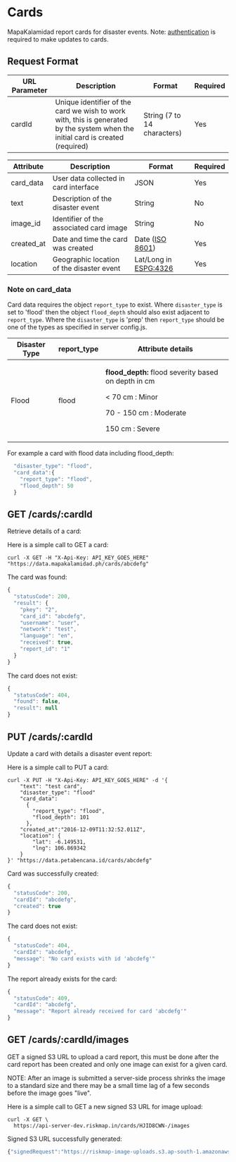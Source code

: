 # Cards

MapaKalamidad report cards for disaster events. Note: [authentication](https://docs.petabencana.id/general/authentication.html) is required to make updates to cards.

## Request Format

| URL Parameter | Description                                                                                                                     | Format                      | Required |
| ------------- | ------------------------------------------------------------------------------------------------------------------------------- | --------------------------- | -------- |
| cardId        | Unique identifier of the card we wish to work with, this is generated by the system when the initial card is created (required) | String (7 to 14 characters) | Yes      |

| Attribute   | Description                               | Format                                                                | Required |
| ----------- | ----------------------------------------- | --------------------------------------------------------------------- | -------- |
| card\_data  | User data collected in card interface     | JSON                                                                  | Yes      |
| text        | Description of the disaster event         | String                                                                | No       |
| image\_id   | Identifier of the associated card image   | String                                                                | No       |
| created\_at | Date and time the card was created        | Date ([ISO 8601](http://www.iso.org/iso/home/standards/iso8601.htm))  | Yes      |
| location    | Geographic location of the disaster event | Lat/Long in [ESPG:4326](http://spatialreference.org/ref/epsg/wgs-84/) | Yes      |

### Note on card\_data

Card data requires the object `report_type` to exist. Where `disaster_type` is set to 'flood' then the object `flood_depth` should also exist adjacent to `report_type`. Where the `disaster_type` is 'prep' then `report_type` should be one of the types as specified in server config.js.

| Disaster Type | report\_type | Attribute details                                                                                                                                          |
| ------------- | ------------ | ---------------------------------------------------------------------------------------------------------------------------------------------------------- |
| Flood         | flood        | <p><strong>flood_depth:</strong> flood severity based on depth in cm<br></p><p>&#x3C; 70 cm : Minor</p><p>70 - 150 cm : Moderate</p><p>150 cm : Severe</p> |

For example a card with flood data including flood\_depth:

```javascript
  "disaster_type": "flood",
  "card_data":{
    "report_type": "flood",
    "flood_depth": 50
  }
```

## GET /cards/:cardId

Retrieve details of a card:

Here is a simple call to GET a card:

```
curl -X GET -H "X-Api-Key: API_KEY_GOES_HERE" "https://data.mapakalamidad.ph/cards/abcdefg"
```

The card was found:

```javascript
{
  "statusCode": 200,
  "result": {
    "pkey": "2",
    "card_id": "abcdefg",
    "username": "user",
    "network": "test",
    "language": "en",
    "received": true,
    "report_id": "1"
  }
}
```

The card does not exist:

```javascript
{
  "statusCode": 404,
  "found": false,
  "result": null
}
```

## PUT /cards/:cardId

Update a card with details a disaster event report:

Here is a simple call to PUT a card:

```
curl -X PUT -H "X-Api-Key: API_KEY_GOES_HERE" -d '{
    "text": "test card",
    "disaster_type": "flood"
    "card_data":
      {
        "report_type": "flood",
        "flood_depth": 101
      },
    "created_at":"2016-12-09T11:32:52.011Z",
    "location": {
        "lat": -6.149531,
        "lng": 106.869342
    }
}' "https://data.petabencana.id/cards/abcdefg"
```

Card was successfully created:

```javascript
{
  "statusCode": 200,
  "cardId": "abcdefg",
  "created": true
}
```

The card does not exist:

```javascript
{
  "statusCode": 404,
  "cardId": "abcdefg",
  "message": "No card exists with id 'abcdefg'"
}
```

The report already exists for the card:

```javascript
{
  "statusCode": 409,
  "cardId": "abcdefg",
  "message": "Report already received for card 'abcdefg'"
}
```

## GET /cards/:cardId/images

GET a signed S3 URL to upload a card report, this must be done after the card report has been created and only one image can exist for a given card.

NOTE: After an image is submitted a server-side process shrinks the image to a standard size and there may be a small time lag of a few seconds before the image goes "live".

Here is a simple call to GET a new signed S3 URL for image upload:

```
curl -X GET \
  https://api-server-dev.riskmap.in/cards/HJID8CWN-/images
```

Signed S3 URL successfully generated:

```javascript
{"signedRequest":"https://riskmap-image-uploads.s3.ap-south-1.amazonaws.com/originals/BJbTHR-Vb.jpg?X-Amz-Algorithm=AWS4-HMAC-SHA256&X-Amz-Credential=AKIAJFMR3NR7BXZ5X7DA%2F20170629%2Fap-south-1%2Fs3%2Faws4_request&X-Amz-Date=20170629T012002Z&X-Amz-Expires=900&X-Amz-Signature=ad10a53555205fa18ecfa07da52eb0349ed1c8bda66fe2de0fa9c445c61b7c62&X-Amz-SignedHeaders=host","url":"https://s3.ap-south-1.amazonaws.com/riskmap-image-uploads/originals/BJbTHR-Vb.jpg"}
```
